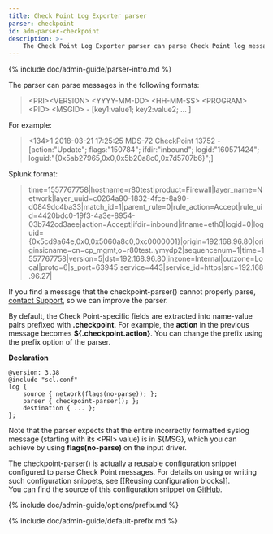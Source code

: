 ```yaml
---
title: Check Point Log Exporter parser
parser: checkpoint
id: adm-parser-checkpoint
description: >-
    The Check Point Log Exporter parser can parse Check Point log messages.
---
```


{% include doc/admin-guide/parser-intro.md %}

The parser can parse messages in the following formats:

>\<PRI\>\<VERSION\> \<YYYY-MM-DD\> \<HH-MM-SS\> \<PROGRAM\> \<PID\> \<MSGID\> - [key1:value1; key2:value2; ... ]

For example:

><134>1 2018-03-21 17:25:25 MDS-72 CheckPoint 13752 - [action:"Update"; flags:"150784"; ifdir:"inbound"; logid:"160571424"; loguid:"{0x5ab27965,0x0,0x5b20a8c0,0x7d5707b6}";]

Splunk format:

>time=1557767758|hostname=r80test|product=Firewall|layer_name=Network|layer_uuid=c0264a80-1832-4fce-8a90-d0849dc4ba33|match_id=1|parent_rule=0|rule_action=Accept|rule_uid=4420bdc0-19f3-4a3e-8954-03b742cd3aee|action=Accept|ifdir=inbound|ifname=eth0|logid=0|loguid={0x5cd9a64e,0x0,0x5060a8c0,0xc0000001}|origin=192.168.96.80|originsicname=cn\=cp_mgmt,o\=r80test..ymydp2|sequencenum=1|time=1557767758|version=5|dst=192.168.96.80|inzone=Internal|outzone=Local|proto=6|s_port=63945|service=443|service_id=https|src=192.168.96.27|

If you find a message that the checkpoint-parser() cannot properly
parse, [contact Support](https://www.syslog-ng.com/support/), so we can
improve the parser.

By default, the Check Point-specific fields are extracted into
name-value pairs prefixed with **.checkpoint**. For example, the
**action** in the previous message becomes **${.checkpoint.action}**.
You can change the prefix using the prefix option of the parser.

**Declaration**

```config
@version: 3.38
@include "scl.conf"
log {
    source { network(flags(no-parse)); };
    parser { checkpoint-parser(); };
    destination { ... };
};
```

Note that the parser expects that the entire incorrectly formatted
syslog message (starting with its \<PRI\> value) is in ${MSG}, which you
can achieve by using **flags(no-parse)** on the input driver.

The checkpoint-parser() is actually a reusable configuration snippet
configured to parse Check Point messages. For details on using or
writing such configuration snippets, see
[[Reusing configuration blocks]].  
You can find the source of this configuration snippet on
[GitHub](https://github.com/syslog-ng/syslog-ng/blob/master/scl/checkpoint/plugin.conf).

{% include doc/admin-guide/options/prefix.md %}

{% include doc/admin-guide/default-prefix.md %}
